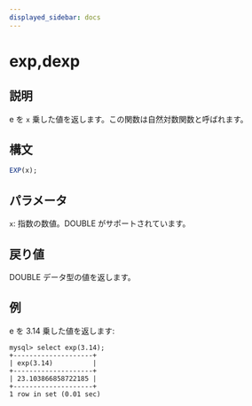 ```yaml
---
displayed_sidebar: docs
---
```


# exp,dexp

## 説明

e を `x` 乗した値を返します。この関数は自然対数関数と呼ばれます。

## 構文

```SQL
EXP(x);
```

## パラメータ

`x`: 指数の数値。DOUBLE がサポートされています。

## 戻り値

DOUBLE データ型の値を返します。

## 例

e を 3.14 乗した値を返します:

```Plaintext
mysql> select exp(3.14);
+--------------------+
| exp(3.14)          |
+--------------------+
| 23.103866858722185 |
+--------------------+
1 row in set (0.01 sec)
```